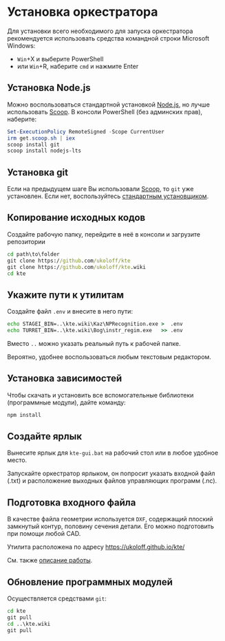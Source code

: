 # Установка оркестратора

Для установки всего необходимого для
запуска оркестратора рекомендуется использовать
средства командной строки
Microsoft Windows:

- `Win`+X и выберите PowerShell
- или `Win`+R, наберите `cmd` и нажмите Enter

## Установка Node.js

Можно воспользоваться стандартной установкой
[Node.js],
но лучше использовать [Scoop].
В консоли PowerShell
(без админских прав), наберите:
```PowerShell
Set-ExecutionPolicy RemoteSigned -Scope CurrentUser
irm get.scoop.sh | iex
scoop install git
scoop install nodejs-lts
```

## Установка git

Если на предыдущем шаге
Вы использовали [Scoop],
то `git` уже установлен.
Если нет, воспользуйтесь
[стандартным установщиком](https://git-scm.com/downloads).

## Копирование исходных кодов

Создайте рабочую папку,
перейдите в неё в консоли и
загрузите репозитории

```bat
cd path\to\folder
git clone https://github.com/ukoloff/kte
git clone https://github.com/ukoloff/kte.wiki
cd kte
```

## Укажите пути к утилитам
Создайте файл `.env`
и внесите в него пути:
```bat
echo STAGEI_BIN=..\kte.wiki\Kaz\NPRecognition.exe >  .env
echo TURRET_BIN=..\kte.wiki\Bog\instr_regim.exe   >> .env
```
Вместо `..` можно указать реальный путь к рабочей папке.

Вероятно, удобнее воспользоваться любым текстовым редактором.

## Установка зависимостей

Чтобы скачать и установить все вспомогательные библиотеки
(программные модули),
дайте команду:

```bat
npm install
```

## Создайте ярлык
Вынесите ярлык для `kte-gui.bat`
на рабочий стол или в любое удобное место.

Запускайте оркестратор ярлыком,
он попросит указать входной файл
(.txt)
и расположение выходных файлов
управляющих программ (.nc).

## Подготовка входного файла

В качестве файла геометрии используется
`DXF`,
содержащий плоский замкнутый контур,
половину сечения детали.
Его можно подготовить при помощи любой CAD.

Утилита расположена по адресу
https://ukoloff.github.io/kte/

См. также
[описание работы](input.md).

## Обновление программных модулей

Осуществляется средствами `git`:
```bat
cd kte
git pull
cd ..\kte.wiki
git pull
```

[Node.js]: https://nodejs.org/
[Scoop]: https://scoop.sh/

